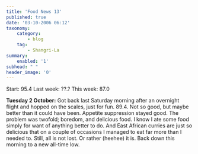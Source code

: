 ```yaml
---
title: 'Food News 13'
published: true
date: '03-10-2006 06:12'
taxonomy:
    category:
        - blog
    tag:
        - Shangri-La
summary:
    enabled: '1'
subhead: " "
header_image: '0'
---
```


Start: 95.4 Last week: ??.?  This week: 87.0

**Tuesday 2 October:** Got back last Saturday morning after an overnight flight and hopped on the scales, just for fun. 89.4. Not so good, but maybe better than it could have been. Appetite suppression stayed good. The problem was twofold; boredom, and delicious food. I know I ate some food simply for want of anything better to do. And East African curries are just so delicious that on a couple of occasions I managed to eat far more than I needed to. Still, all is not lost. Or rather (heehee) it is. Back down this morning to a new all-time low.
